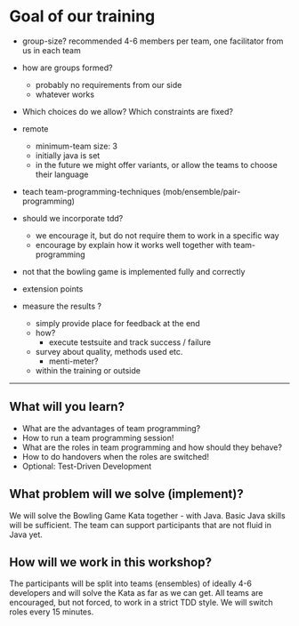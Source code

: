 # Goal of our training
* group-size? recommended  4-6 members per team, one facilitator from us in each team

* how are groups formed?
    * probably no requirements from our side
    * whatever works

* Which choices do we allow? Which constraints are fixed?
* remote
    * minimum-team size: 3
    * initially java is set
    * in the future we might offer variants, or allow the teams to choose their language


* teach team-programming-techniques (mob/ensemble/pair-programming)
* should we incorporate tdd?
    * we encourage it, but do not require them to work in a specific way
    * encourage by explain how it works well together with team-programming
* not that the bowling game is implemented fully and correctly

* extension points


* measure the results ?
    * simply provide place for feedback at the end
    * how?
        * execute testsuite and track success / failure
    * survey about quality, methods used etc.
        * menti-meter?
    * within the training or outside

  

---------------------------------------------------------

## What will you learn?

* What are the advantages of team programming?
* How to run a team programming session!
* What are the roles in team programming and how should they behave?
* How to do handovers when the roles are switched!
* Optional: Test-Driven Development


## What problem will we solve (implement)?

We will solve the Bowling Game Kata together - with Java. Basic Java skills will be sufficient. The team can support participants that are not fluid in Java yet.

## How will we work in this workshop?

The participants will be split into teams (ensembles) of ideally 4-6 developers and will solve the Kata as far as we can get.
All teams are encouraged, but not forced, to work in a strict TDD style. We will switch roles every 15 minutes.
